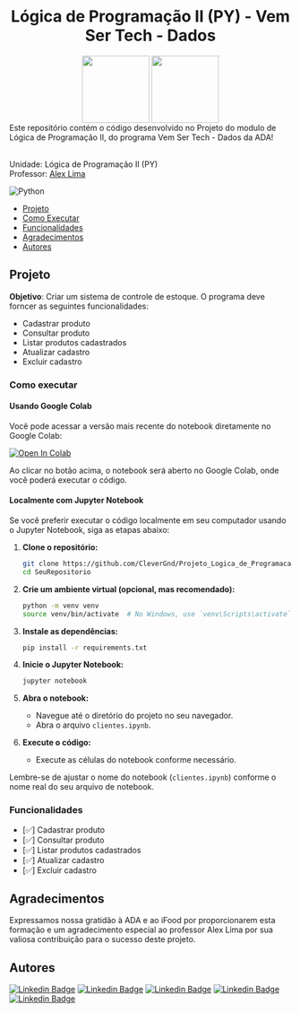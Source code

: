 <h1 align="center">Lógica de Programação II (PY) - Vem Ser Tech - Dados</h1>

<div align="center">
<a href="https://potenciatech.com.br/"><img src="https://hermes.dio.me/companies/0018735d-ee63-4064-bc29-55a2ef0f0ff0.png" align="center" height="120"  ></a> <a href="https://ada.tech/"><img src="https://ada-site-frontend.s3.sa-east-1.amazonaws.com/home/header-logo.svg" align="center" height="120" width="120" ></a> <br>

</div>
Este repositório contém o código desenvolvido no Projeto do modulo de Lógica de Programação II, do programa Vem Ser Tech - Dados da ADA!
<br><br>

Unidade: Lógica de Programação II (PY) <br>
Professor: [Alex Lima](https://www.linkedin.com/in/alexcavalera)

![Python](https://img.shields.io/badge/python-3670A0?style=for-the-badge&logo=python&logoColor=ffdd54)

* [Projeto](#Projeto)
* [Como Executar](#ComoExecutar)
* [Funcionalidades](#Funcionalidades)
* [Agradecimentos](#Agradecimentos)
* [Autores](#Autores)

<h2 id="Projeto">Projeto</h2>

**Objetivo**: Criar um sistema de controle de estoque. O programa deve forncer as seguintes funcionalidades:

   - Cadastrar produto
   - Consultar produto
   - Listar produtos cadastrados
   - Atualizar cadastro
   - Excluir cadastro 

<h3 id="ComoExecutar">Como executar</h3>

<h4>Usando Google Colab</h4>

Você pode acessar a versão mais recente do notebook diretamente no Google Colab:

[![Open In Colab](https://colab.research.google.com/assets/colab-badge.svg)](https://githubtocolab.com/CleverGnd/Projeto_Logica_de_Programacao_II/blob/main/clientes.ipynb)

Ao clicar no botão acima, o notebook será aberto no Google Colab, onde você poderá executar o código.

<h4>Localmente com Jupyter Notebook</h4>

Se você preferir executar o código localmente em seu computador usando o Jupyter Notebook, siga as etapas abaixo:

1. **Clone o repositório:**
    ```bash
    git clone https://github.com/CleverGnd/Projeto_Logica_de_Programacao_II.git
    cd SeuRepositorio
    ```

2. **Crie um ambiente virtual (opcional, mas recomendado):**
    ```bash
    python -m venv venv
    source venv/bin/activate  # No Windows, use `venv\Scripts\activate`
    ```

3. **Instale as dependências:**
    ```bash
    pip install -r requirements.txt
    ```

4. **Inicie o Jupyter Notebook:**
    ```bash
    jupyter notebook
    ```

5. **Abra o notebook:**
   - Navegue até o diretório do projeto no seu navegador.
   - Abra o arquivo `clientes.ipynb`.

6. **Execute o código:**
   - Execute as células do notebook conforme necessário.

Lembre-se de ajustar o nome do notebook (`clientes.ipynb`) conforme o nome real do seu arquivo de notebook.


<h3 id="Funcionalidades">Funcionalidades</h3>

- [✅] Cadastrar produto
- [✅] Consultar produto
- [✅] Listar produtos cadastrados
- [✅] Atualizar cadastro
- [✅] Excluir cadastro 

<h2 id="Agradecimentos">Agradecimentos</h2>

Expressamos nossa gratidão à ADA e ao iFood por proporcionarem esta formação e um agradecimento especial ao professor Alex Lima por sua valiosa contribuição para o sucesso deste projeto.

<h2 id="Autores">Autores</h2>

[![Linkedin Badge](https://img.shields.io/badge/-CleversonGuandalin-%230077B5?style=flat-square&logo=Linkedin&logoColor=white&link=https://www.linkedin.com/in/cleversonguandalin/)](https://www.linkedin.com/in/cleversonguandalin/)
[![Linkedin Badge](https://img.shields.io/badge/-JoãoVarella-%230077B5?style=flat-square&logo=Linkedin&logoColor=white&link=https://www.linkedin.com/in/jo%C3%A3o-varella-0ba046284/)](https://www.linkedin.com/in/jo%C3%A3o-varella-0ba046284/)
[![Linkedin Badge](https://img.shields.io/badge/-LucianaOtávioNunes-%230077B5?style=flat-square&logo=Linkedin&logoColor=white&link=https://www.linkedin.com/in/luhonunes/)](https://www.linkedin.com/in/luhonunes/)
[![Linkedin Badge](https://img.shields.io/badge/-LuisGustavoAmaral-%230077B5?style=flat-square&logo=Linkedin&logoColor=white&link=https://www.linkedin.com/in/luisamaral2506/)](https://www.linkedin.com/in/luisamaral2506/)
[![Linkedin Badge](https://img.shields.io/badge/-SávioMurillo-%230077B5?style=flat-square&logo=Linkedin&logoColor=white&link=https://www.linkedin.com/in/savio-murillo-4b2386197/)](https://www.linkedin.com/in/savio-murillo-4b2386197/)


